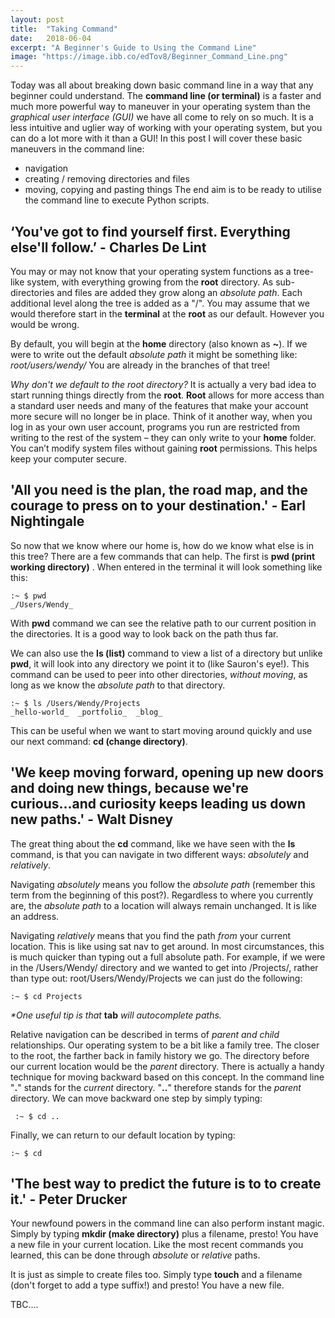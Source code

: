 ```yaml
---
layout: post
title:  "Taking Command"
date:   2018-06-04
excerpt: "A Beginner's Guide to Using the Command Line"
image: "https://image.ibb.co/edTov8/Beginner_Command_Line.png"
---
```


Today was all about breaking down basic command line in a way that any beginner could understand.
The __command line (or terminal)__ is a faster and much more powerful way to maneuver in your operating system than the _graphical user interface (GUI)_ we have all come to rely on so much. It is a less intuitive and uglier way of working with your operating system, but you can do a lot more with it than a GUI! In this post I will cover these basic maneuvers in the command line:
*   navigation
*   creating / removing directories and files
*   moving, copying and pasting things
The end aim is to be ready to utilise the command line to execute Python scripts.

## ‘You've got to find yourself first. Everything else'll follow.’ - Charles De Lint

You may or may not know that your operating system functions as a tree-like system, with everything growing from the __root__ directory. As sub-directories and files are added they grow along an _absolute path_. Each additional level along the tree is added as a "/".
You may assume that we would therefore start in the __terminal__ at the __root__ as our default. However you would be wrong.

By default, you will begin at the __home__ directory (also known as __~__). If we were to write out the default _absolute path_ it might be something like: _root/users/wendy/_
You are already in the branches of that tree!

_Why don't we default to the root directory?_
It is actually a very bad idea to start running things directly from the __root__. __Root__ allows for more access than a standard user needs and many of the features that make your account more secure will no longer be in place. Think of it another way, when you log in as your own user account, programs you run are restricted from writing to the rest of the system – they can only write to your __home__ folder. You can’t modify system files without gaining __root__ permissions. This helps keep your computer secure.

## 'All you need is the plan, the road map, and the courage to press on to your destination.' - Earl Nightingale

So now that we know where our home is, how do we know what else is in this tree? There are a few commands that can help. The first is __pwd (print working directory)__ . When entered in the terminal it will look something like this:

    :~ $ pwd
    _/Users/Wendy_

With __pwd__ command we can see the relative path to our current position in the directories. It is a good way to look back on the path thus far.

We can also use the __ls (list)__ command to view a list of a directory but unlike __pwd__, it will look into any directory we point it to (like Sauron's eye!). This command can be used to peer into other directories, _without moving_, as long as we know the _absolute path_ to that directory.

    :~ $ ls /Users/Wendy/Projects
    _hello-world_  _portfolio_  _blog_

This can be useful when we want to start moving around quickly and use our next command: __cd (change directory)__.

## 'We keep moving forward, opening up new doors and doing new things, because we're curious...and curiosity keeps leading us down new paths.' - Walt Disney

The great thing about the __cd__ command, like we have seen with the __ls__ command, is that you can navigate in two different ways: _absolutely_ and _relatively_.

Navigating _absolutely_ means you follow the _absolute path_ (remember this term from the beginning of this post?). Regardless to where you currently are, the _absolute path_ to a location will always remain unchanged. It is like an address.

Navigating _relatively_ means that you find the path _from_ your current location. This is like using sat nav to get around. In most circumstances, this is much quicker than typing out a full absolute path. For example, if we were in the /Users/Wendy/ directory and we wanted to get into /Projects/, rather than type out: root/Users/Wendy/Projects we can just do the following:

    :~ $ cd Projects

_*One useful tip is that_ __tab__ _will autocomplete paths._

Relative navigation can be described in terms of _parent and child_ relationships. Our operating system to be a bit like a family tree. The closer to the root, the farther back in family history we go. The directory before our current location would be the _parent_ directory. There is actually a handy technique for moving backward based on this concept. In the command line "__.__" stands for the _current_ directory. "__..__" therefore stands for the _parent_ directory. We can move backward one step by simply typing:

     :~ $ cd ..

Finally, we can return to our default location by typing:

    :~ $ cd

## 'The best way to predict the future is to to create it.' - Peter Drucker

Your newfound powers in the command line can also perform instant magic. Simply by typing __mkdir (make directory)__ plus a filename, presto! You have a new file in your current location. Like the most recent commands you learned, this can be done through _absolute_ or _relative_ paths.

It is just as simple to create files too. Simply type __touch__ and a filename (don't forget to add a type suffix!) and presto! You have a new file.

TBC....
